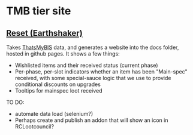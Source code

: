 # TMB tier site

## [Reset (Earthshaker)](https://classic.warcraftlogs.com/guild/id/639641)

Takes [ThatsMyBIS](https://thatsmybis.com) data, and generates a website into the docs folder, hosted in github pages. It shows a few things:

- Wishlisted items and their received status (current phase)
- Per-phase, per-slot indicators whether an item has been "Main-spec" received, with some special-sauce logic that we use to provide conditional discounts on upgrades
- Tooltips for mainspec loot received

TO DO:

- automate data load (selenium?)
- Perhaps create and publish an addon that will show an icon in RCLootcouncil?